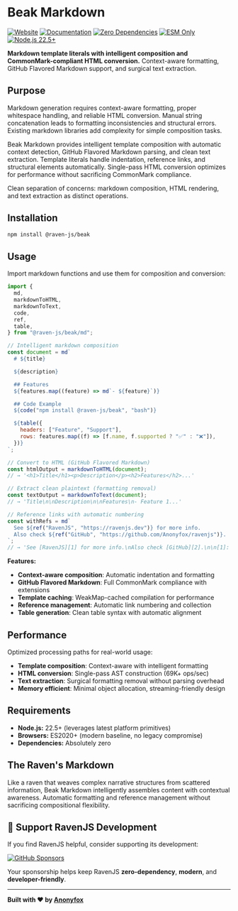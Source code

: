 # Beak Markdown

[![Website](https://img.shields.io/badge/ravenjs.dev-000000?style=flat&logo=firefox&logoColor=white)](https://ravenjs.dev)
[![Documentation](https://img.shields.io/badge/docs-ravenjs.dev%2Fbeak-blue.svg)](https://docs.ravenjs.dev/beak)
[![Zero Dependencies](https://img.shields.io/badge/Zero-Dependencies-brightgreen.svg)](https://github.com/Anonyfox/ravenjs)
[![ESM Only](https://img.shields.io/badge/ESM-Only-purple.svg)](https://nodejs.org/api/esm.html)
[![Node.js 22.5+](https://img.shields.io/badge/Node.js-22.5+-green.svg)](https://nodejs.org/)

**Markdown template literals with intelligent composition and CommonMark-compliant HTML conversion.** Context-aware formatting, GitHub Flavored Markdown support, and surgical text extraction.

## Purpose

Markdown generation requires context-aware formatting, proper whitespace handling, and reliable HTML conversion. Manual string concatenation leads to formatting inconsistencies and structural errors. Existing markdown libraries add complexity for simple composition tasks.

Beak Markdown provides intelligent template composition with automatic context detection, GitHub Flavored Markdown parsing, and clean text extraction. Template literals handle indentation, reference links, and structural elements automatically. Single-pass HTML conversion optimizes for performance without sacrificing CommonMark compliance.

Clean separation of concerns: markdown composition, HTML rendering, and text extraction as distinct operations.

## Installation

```bash
npm install @raven-js/beak
```

## Usage

Import markdown functions and use them for composition and conversion:

```javascript
import {
  md,
  markdownToHTML,
  markdownToText,
  code,
  ref,
  table,
} from "@raven-js/beak/md";

// Intelligent markdown composition
const document = md`
  # ${title}

  ${description}

  ## Features
  ${features.map((feature) => md`- ${feature}`)}

  ## Code Example
  ${code("npm install @raven-js/beak", "bash")}

  ${table({
    headers: ["Feature", "Support"],
    rows: features.map((f) => [f.name, f.supported ? "✅" : "❌"]),
  })}
`;

// Convert to HTML (GitHub Flavored Markdown)
const htmlOutput = markdownToHTML(document);
// → '<h1>Title</h1><p>Description</p><h2>Features</h2>...'

// Extract clean plaintext (formatting removal)
const textOutput = markdownToText(document);
// → 'Title\n\nDescription\n\nFeatures\n- Feature 1...'

// Reference links with automatic numbering
const withRefs = md`
  See ${ref("RavenJS", "https://ravenjs.dev")} for more info.
  Also check ${ref("GitHub", "https://github.com/Anonyfox/ravenjs")}.
`;
// → 'See [RavenJS][1] for more info.\nAlso check [GitHub][2].\n\n[1]: https://ravenjs.dev\n[2]: https://github.com/Anonyfox/ravenjs'
```

**Features:**

- **Context-aware composition**: Automatic indentation and formatting
- **GitHub Flavored Markdown**: Full CommonMark compliance with extensions
- **Template caching**: WeakMap-cached compilation for performance
- **Reference management**: Automatic link numbering and collection
- **Table generation**: Clean table syntax with automatic alignment

## Performance

Optimized processing paths for real-world usage:

- **Template composition**: Context-aware with intelligent formatting
- **HTML conversion**: Single-pass AST construction (69K+ ops/sec)
- **Text extraction**: Surgical formatting removal without parsing overhead
- **Memory efficient**: Minimal object allocation, streaming-friendly design

## Requirements

- **Node.js:** 22.5+ (leverages latest platform primitives)
- **Browsers:** ES2020+ (modern baseline, no legacy compromise)
- **Dependencies:** Absolutely zero

## The Raven's Markdown

Like a raven that weaves complex narrative structures from scattered information, Beak Markdown intelligently assembles content with contextual awareness. Automatic formatting and reference management without sacrificing compositional flexibility.

## 🦅 Support RavenJS Development

If you find RavenJS helpful, consider supporting its development:

[![GitHub Sponsors](https://img.shields.io/badge/Sponsor%20on%20GitHub-%23EA4AAA?style=for-the-badge&logo=github&logoColor=white)](https://github.com/sponsors/Anonyfox)

Your sponsorship helps keep RavenJS **zero-dependency**, **modern**, and **developer-friendly**.

---

**Built with ❤️ by [Anonyfox](https://anonyfox.com)**
